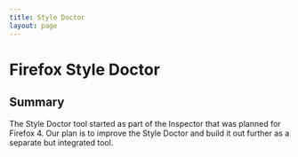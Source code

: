 ```yaml
---
title: Style Doctor
layout: page
---
```


# Firefox Style Doctor #

## Summary ##

The Style Doctor tool started as part of the Inspector that was planned for
Firefox 4. Our plan is to improve the Style Doctor and build it out further
as a separate but integrated tool.
